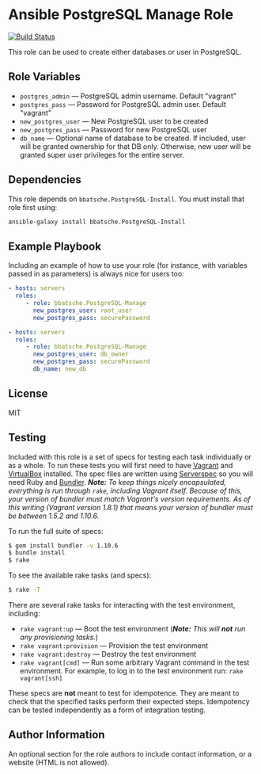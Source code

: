 Ansible PostgreSQL Manage Role
==============================

[![Build Status](https://travis-ci.org/bbatsche/Ansible-PostgreSQL-Manage-Role.svg?branch=master)](https://travis-ci.org/bbatsche/Ansible-PostgreSQL-Manage-Role)

This role can be used to create either databases or user in PostgreSQL.

Role Variables
--------------

- `postgres_admin` &mdash; PostgreSQL admin username. Default "vagrant"
- `postgres_pass` &mdash; Password for PostgreSQL admin user. Default "vagrant"
- `new_postgres_user` &mdash; New PostgreSQL user to be created
- `new_postgres_pass` &mdash; Password for new PostgreSQL user
- `db_name` &mdash; Optional name of database to be created. If included, user will be granted ownership for that DB only. Otherwise, new user will be granted super user privileges for the entire server.

Dependencies
------------

This role depends on `bbatsche.PostgreSQL-Install`. You must install that role first using:

```bash
ansible-galaxy install bbatsche.PostgreSQL-Install
```

Example Playbook
----------------

Including an example of how to use your role (for instance, with variables passed in as parameters) is always nice for users too:

```yml
- hosts: servers
  roles:
     - role: bbatsche.PostgreSQL-Manage
       new_postgres_user: root_user
       new_postgres_pass: securePassword
```

```yml
- hosts: servers
  roles:
     - role: bbatsche.PostgreSQL-Manage
       new_postgres_user: db_owner
       new_postgres_pass: securePassword
       db_name: new_db
```

License
-------

MIT

Testing
-------

Included with this role is a set of specs for testing each task individually or as a whole. To run these tests you will first need to have [Vagrant](https://www.vagrantup.com/) and [VirtualBox](https://www.virtualbox.org/) installed. The spec files are written using [Serverspec](http://serverspec.org/) so you will need Ruby and [Bundler](http://bundler.io/). _**Note:** To keep things nicely encapsulated, everything is run through `rake`, including Vagrant itself. Because of this, your version of bundler must match Vagrant's version requirements. As of this writing (Vagrant version 1.8.1) that means your version of bundler must be between 1.5.2 and 1.10.6._

To run the full suite of specs:

```bash
$ gem install bundler -v 1.10.6
$ bundle install
$ rake
```

To see the available rake tasks (and specs):

```bash
$ rake -T
```

There are several rake tasks for interacting with the test environment, including:

- `rake vagrant:up` &mdash; Boot the test environment (_**Note:** This will **not** run any provisioning tasks._)
- `rake vagrant:provision` &mdash; Provision the test environment
- `rake vagrant:destroy` &mdash; Destroy the test environment
- `rake vagrant[cmd]` &mdash; Run some arbitrary Vagrant command in the test environment. For example, to log in to the test environment run: `rake vagrant[ssh]`

These specs are **not** meant to test for idempotence. They are meant to check that the specified tasks perform their expected steps. Idempotency can be tested independently as a form of integration testing.

Author Information
------------------

An optional section for the role authors to include contact information, or a website (HTML is not allowed).
